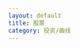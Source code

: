 ```yaml
---
layout: default
title: 股票
category: 投资/曲线
---
```

<div id="main" style="height:400px"></div>
<!-- ECharts单文件引入 -->
<script src="{{site.baseurl}}/echarts/echarts.common.min.js"></script>
<script type="text/javascript">
    // 基于准备好的dom，初始化echarts图表
    var myChart = echarts.init(document.getElementById('main')); 

    var option = {
        legend: {
            data: ['净值','净收益']
        },
        tooltip: {
            trigger: 'axis',
        },
        dataZoom: {
            show: true,
            start: 90
        },
        xAxis: {
            type : 'time',
            splitLine: {
                show: false,
            }
        },
        yAxis: [
            {
                type: 'value',
                position: 'left',
                splitLine: {
                    show: false,
                },
                scale: true,
            },
            {
                type : 'value',
                position: 'right',
                splitLine: {
                    show: false,
                },
                axisLabel: {
                    formatter: '{value}W',
                },
                scale: true,
            },
        ],
        series: [
            {
                name: '净值',
                type: 'line',
                data: [
                    [new Date(2017, 04, 21), 1.000],
                    [new Date(2017, 04, 30), 1.000],
                    [new Date(2017, 05, 03), 1.001],
                    [new Date(2017, 05, 10), 1.029],
                    [new Date(2017, 05, 18), 1.015],
                    [new Date(2017, 05, 25), 1.020],
                    [new Date(2017, 06, 01), 1.033],
                    [new Date(2017, 06, 09), 1.058],
                    [new Date(2017, 06, 16), 1.028],
                    [new Date(2017, 06, 22), 1.021],
                    [new Date(2017, 06, 29), 1.050],
                    [new Date(2017, 07, 05), 1.038],
                    [new Date(2017, 07, 12), 1.049],
                    [new Date(2017, 07, 19), 1.084],
                    [new Date(2017, 07, 27), 1.098],
                    [new Date(2017, 08, 03), 1.157],
                    [new Date(2017, 08, 10), 1.180],
                    [new Date(2017, 08, 17), 1.161],
                    [new Date(2017, 08, 23), 1.174],
                    [new Date(2017, 08, 30), 1.139],
                    [new Date(2017, 09, 07), 1.159],
                    [new Date(2017, 09, 14), 1.171],
                    [new Date(2017, 09, 21), 1.180],
                    [new Date(2017, 09, 28), 1.190],
                    [new Date(2017, 10, 04), 1.190],
                    [new Date(2017, 10, 11), 1.271],
                    [new Date(2017, 10, 18), 1.249],
                    [new Date(2017, 10, 25), 1.309],
                    [new Date(2017, 11, 02), 1.273],
                    [new Date(2017, 11, 09), 1.278],
                    [new Date(2017, 11, 16), 1.278],
                    [new Date(2017, 11, 23), 1.278],
                    [new Date(2017, 11, 30), 1.298],
                    [new Date(2018, 00, 06), 1.393],
                    [new Date(2018, 00, 13), 1.405],
                    [new Date(2018, 00, 20), 1.403],
                    [new Date(2018, 00, 27), 1.444],
                    [new Date(2018, 01, 03), 1.355],
                    [new Date(2018, 01, 10), 1.189],
                    [new Date(2018, 01, 24), 1.334],
                    [new Date(2018, 02, 03), 1.297],
                    [new Date(2018, 02, 10), 1.363],
                    [new Date(2018, 02, 17), 1.370],
                    [new Date(2018, 02, 24), 1.289],
                    [new Date(2018, 02, 30), 1.307],
                    [new Date(2018, 03, 07), 1.299],
                    [new Date(2018, 03, 14), 1.387],
                    [new Date(2018, 03, 21), 1.331],
                    [new Date(2018, 03, 28), 1.356],
                    [new Date(2018, 04, 05), 1.366],
                    [new Date(2018, 04, 12), 1.406],
                    [new Date(2018, 04, 19), 1.399],
                    [new Date(2018, 04, 26), 1.357],
                    [new Date(2018, 05, 02), 1.343],
                    [new Date(2018, 05, 10), 1.355],
                    [new Date(2018, 05, 16), 1.365],
                    [new Date(2018, 05, 23), 1.343],
                    [new Date(2018, 05, 30), 1.294],
                    [new Date(2018, 06, 08), 1.260],
                    [new Date(2018, 06, 14), 1.306],
                    [new Date(2018, 06, 22), 1.284],
                    [new Date(2018, 06, 29), 1.296],
                    [new Date(2018, 07, 04), 1.235],
                    [new Date(2018, 07, 11), 1.291],
                    [new Date(2018, 07, 18), 1.227],
                    [new Date(2018, 07, 25), 1.265],
                    [new Date(2018, 08, 01), 1.279],
                    [new Date(2018, 08, 09), 1.254],
                    [new Date(2018, 08, 16), 1.257],
                    [new Date(2018, 08, 24), 1.310],
                    [new Date(2018, 08, 30), 1.300],
                    [new Date(2018, 09, 06), 1.292],
                    [new Date(2018, 09, 13), 1.227],
                    [new Date(2018, 09, 21), 1.222],
                    [new Date(2018, 09, 28), 1.233],
                    [new Date(2018, 10, 03), 1.272],
                    [new Date(2018, 10, 10), 1.233],
                    [new Date(2018, 10, 17), 1.256],
                    [new Date(2018, 10, 24), 1.231],
                    [new Date(2018, 11, 01), 1.245],
                    [new Date(2018, 11, 08), 1.244],
                    [new Date(2018, 11, 16), 1.253],
                    [new Date(2018, 11, 23), 1.196],
                    [new Date(2018, 11, 30), 1.180],
                    [new Date(2019, 00, 05), 1.182],
                    [new Date(2019, 00, 12), 1.205],
                    [new Date(2019, 00, 20), 1.240],
                    [new Date(2019, 00, 27), 1.264],
                    [new Date(2019, 01, 09), 1.336],
                    [new Date(2019, 01, 16), 1.345],
                    [new Date(2019, 01, 24), 1.399],
                    [new Date(2019, 02, 02), 1.452],
                    [new Date(2019, 02, 10), 1.413],
                    [new Date(2019, 02, 17), 1.449],
                    [new Date(2019, 02, 22), 1.477],
                    [new Date(2019, 02, 30), 1.491],
                    [new Date(2019, 03, 07), 1.539],
                    [new Date(2019, 03, 14), 1.554],
                    [new Date(2019, 03, 20), 1.579],
                    [new Date(2019, 03, 27), 1.533],
                    [new Date(2019, 04, 04), 1.551],
                    [new Date(2019, 04, 11), 1.487],
                    [new Date(2019, 04, 18), 1.451],
                    [new Date(2019, 04, 25), 1.418],
                    [new Date(2019, 05, 02), 1.436],
                    [new Date(2019, 05, 08), 1.413],
                    [new Date(2019, 05, 16), 1.454],
                    [new Date(2019, 05, 22), 1.510],
                    [new Date(2019, 05, 29), 1.510],
                    [new Date(2019, 06, 06), 1.525],
                    [new Date(2019, 06, 14), 1.517],
                    [new Date(2019, 06, 28), 1.519],
                    [new Date(2019, 07, 11), 1.448],
                    [new Date(2019, 07, 18), 1.463],
                    [new Date(2019, 07, 25), 1.483],
                    [new Date(2019, 07, 31), 1.476],
                    [new Date(2019, 08, 07), 1.508],
                    [new Date(2019, 08, 14), 1.521],
                    [new Date(2019, 08, 21), 1.508],
                    [new Date(2019, 08, 28), 1.475],
                    [new Date(2019, 09, 13), 1.496],
                    [new Date(2019, 09, 19), 1.499],
                    [new Date(2019, 09, 27), 1.503],
                    [new Date(2019, 10, 02), 1.521],
                    [new Date(2019, 10, 09), 1.531],
                    [new Date(2019, 10, 17), 1.495],
                    [new Date(2019, 10, 24), 1.493],
                    [new Date(2019, 10, 30), 1.491],
                    [new Date(2019, 11, 08), 1.517],
                    [new Date(2019, 11, 14), 1.556],
                    [new Date(2019, 11, 21), 1.604],
                    [new Date(2019, 11, 28), 1.623],
                    [new Date(2020, 00, 05), 1.658],
                    [new Date(2020, 00, 11), 1.663],
                    [new Date(2020, 00, 18), 1.650],
                    [new Date(2020, 00, 26), 1.568],
                    [new Date(2020, 01, 08), 1.528],
                    [new Date(2020, 01, 15), 1.598],
                    [new Date(2020, 01, 23), 1.592],
                    [new Date(2020, 01, 29), 1.563],
                    [new Date(2020, 02, 07), 1.605],
                    [new Date(2020, 02, 14), 1.583],
                    [new Date(2020, 02, 21), 1.408],
                    [new Date(2020, 02, 28), 1.456],
                    [new Date(2020, 03, 12), 1.471],
                    [new Date(2020, 03, 25), 1.473],
                    [new Date(2020, 04, 02), 1.540],
                    [new Date(2020, 04, 09), 1.565],
                    [new Date(2020, 04, 16), 1.515],
                    [new Date(2020, 04, 23), 1.528],
                    [new Date(2020, 04, 30), 1.572],
                    [new Date(2020, 05, 06), 1.646],
                    [new Date(2020, 05, 13), 1.639],
                    [new Date(2020, 05, 20), 1.661],
                    [new Date(2020, 05, 27), 1.677],
                    [new Date(2020, 06, 11), 1.924],
                    [new Date(2020, 06, 18), 1.831],
                    [new Date(2020, 06, 25), 1.838],
                    [new Date(2020, 07, 01), 1.896],
                    [new Date(2020, 07, 08), 1.880],
                    [new Date(2020, 07, 15), 1.996],
                    [new Date(2020, 07, 22), 2.037],
                    [new Date(2020, 07, 29), 2.094],
                    [new Date(2020, 08, 05), 2.059],
                    [new Date(2020, 08, 12), 1.997],
                    [new Date(2020, 08, 19), 2.028],
                    [new Date(2020, 08, 26), 1.960],
                    [new Date(2020, 09, 10), 1.987],
                    [new Date(2020, 09, 18), 2.125],
                    [new Date(2020, 09, 24), 2.160],
                    [new Date(2020, 10, 01), 2.166],
                    [new Date(2020, 10, 07), 2.234],
                    [new Date(2020, 10, 14), 2.195],
                    [new Date(2020, 10, 21), 2.241],
                    [new Date(2020, 10, 29), 2.301],
                    [new Date(2020, 11, 05), 2.355],
                    [new Date(2020, 11, 12), 2.303],
                    [new Date(2020, 11, 19), 2.356],
                    [new Date(2020, 11, 26), 2.342],
                    [new Date(2021, 00, 02), 2.438],
                    [new Date(2021, 00, 09), 2.465],
                    [new Date(2021, 00, 16), 2.441],
                    [new Date(2021, 00, 23), 2.455],
                    [new Date(2021, 00, 30), 2.417],
                    [new Date(2021, 01, 06), 2.497],
                    [new Date(2021, 01, 13), 2.602],
                    [new Date(2021, 01, 21), 2.617],
                    [new Date(2021, 01, 28), 2.442],
                    [new Date(2021, 02, 06), 2.413],
                    [new Date(2021, 02, 14), 2.371],
                    [new Date(2021, 02, 20), 2.332],
                    [new Date(2021, 02, 26), 2.325],
                    [new Date(2021, 03, 04), 2.383],
                    [new Date(2021, 03, 11), 2.321],
                    [new Date(2021, 03, 18), 2.348],
                    [new Date(2021, 03, 24), 2.396],
                    [new Date(2021, 04, 01), 2.424],
                    [new Date(2021, 04, 09), 2.390],
                    [new Date(2021, 04, 15), 2.386],
                    [new Date(2021, 04, 21), 2.428],
                    [new Date(2021, 04, 29), 2.483],
                    [new Date(2021, 05, 06), 2.513],
                    [new Date(2021, 05, 14), 2.477],
                    [new Date(2021, 05, 19), 2.437],
                    [new Date(2021, 05, 27), 2.505],
                    [new Date(2021, 06, 03), 2.424],
                    [new Date(2021, 06, 11), 2.393],
                    [new Date(2021, 06, 17), 2.443],
                    [new Date(2021, 06, 25), 2.418],
                    [new Date(2021, 07, 01), 2.262],
                    [new Date(2021, 07, 07), 2.282],
                    [new Date(2021, 07, 14), 2.332],
                    [new Date(2021, 07, 21), 2.265],
                    [new Date(2021, 07, 29), 2.334],
                    [new Date(2021, 08, 04), 2.373],
                    [new Date(2021, 08, 11), 2.426],
                    [new Date(2021, 08, 19), 2.346],
                    [new Date(2021, 08, 25), 2.316],
                    [new Date(2021, 09, 10), 2.367],
                    [new Date(2021, 09, 16), 2.394],
                    [new Date(2021, 09, 23), 2.410],
                    [new Date(2021, 09, 30), 2.351],
                    [new Date(2021, 10, 06), 2.313],
                    [new Date(2021, 10, 14), 2.337],
                    [new Date(2021, 10, 21), 2.356],
                    [new Date(2021, 10, 28), 2.350],
                    [new Date(2021, 11, 05), 2.350],
                    [new Date(2021, 11, 11), 2.374],
                    [new Date(2021, 11, 19), 2.288],
                    [new Date(2021, 11, 26), 2.324],
                    [new Date(2022, 00, 01), 2.297],
                    [new Date(2022, 00, 08), 2.298],
                    [new Date(2022, 00, 15), 2.298],
                    [new Date(2022, 00, 22), 2.365],
                    [new Date(2022, 00, 30), 2.276],
                    [new Date(2022, 01, 12), 2.390],
                    [new Date(2022, 01, 19), 2.384],
                    [new Date(2022, 01, 26), 2.255],
                    [new Date(2022, 02, 06), 2.217],
                    [new Date(2022, 02, 13), 2.093],
                    [new Date(2022, 02, 19), 2.102],
                    [new Date(2022, 02, 26), 2.064],
                    [new Date(2022, 03, 03), 2.123],
                    [new Date(2022, 03, 09), 2.107],
                    [new Date(2022, 03, 17), 2.122],
                    [new Date(2022, 03, 22), 2.051],
                    [new Date(2022, 03, 30), 2.175],
                    [new Date(2022, 04, 07), 2.103],
                    [new Date(2022, 04, 15), 2.158],
                    [new Date(2022, 04, 21), 2.196],
                    [new Date(2022, 04, 29), 2.168],
                    [new Date(2022, 05, 05), 2.220],
                    [new Date(2022, 05, 11), 2.323],
                    [new Date(2022, 05, 18), 2.266],
                    [new Date(2022, 05, 26), 2.328],
                    [new Date(2022, 06, 02), 2.323],
                    [new Date(2022, 06, 09), 2.291],
                    [new Date(2022, 06, 16), 2.188],
                    [new Date(2022, 06, 23), 2.214],
                    [new Date(2022, 06, 31), 2.127],
                    [new Date(2022, 07, 06), 2.150],
                    [new Date(2022, 07, 13), 2.183],
                    [new Date(2022, 07, 20), 2.181],
                    [new Date(2022, 07, 28), 2.226],
                    [new Date(2022, 08, 03), 2.172],
                    [new Date(2022, 08, 11), 2.138],
                    [new Date(2022, 08, 17), 2.080],
                    [new Date(2022, 08, 25), 2.036],
                    [new Date(2022, 09, 02), 2.024],
                    [new Date(2022, 09, 15), 1.965],
                    [new Date(2022, 09, 22), 1.917],
                    [new Date(2022, 09, 30), 1.735],
                    [new Date(2022, 10, 05), 1.900],
                    [new Date(2022, 10, 12), 1.995],
                    [new Date(2022, 10, 20), 2.082],
                    [new Date(2022, 10, 27), 2.026],
                    [new Date(2022, 11, 03), 2.138],
                    [new Date(2022, 11, 11), 2.287],
                    [new Date(2022, 11, 31), 2.295],
                    [new Date(2023, 00, 07), 2.370],
                    [new Date(2023, 00, 15), 2.455],
                    [new Date(2023, 00, 26), 2.528],
                    [new Date(2023, 01, 04), 2.489],
                    [new Date(2023, 01, 12), 2.458],
                    [new Date(2023, 01, 18), 2.458],
                    [new Date(2023, 01, 26), 2.386],
                    [new Date(2023, 02, 18), 2.327],
                    [new Date(2023, 02, 25), 2.449],
                    [new Date(2023, 03, 02), 2.510],
                    [new Date(2023, 03, 08), 2.501],
                    [new Date(2023, 03, 16), 2.438],
                    [new Date(2023, 03, 22), 2.395],
                    [new Date(2023, 03, 29), 2.419],
                    [new Date(2023, 04, 07), 2.429],
                    [new Date(2023, 04, 14), 2.375],
                    [new Date(2023, 04, 20), 2.394],
                    [new Date(2023, 04, 28), 2.328],
                    [new Date(2023, 05, 04), 2.370],
                    [new Date(2023, 05, 11), 2.396],
                    [new Date(2023, 05, 18), 2.509],
                    [new Date(2023, 05, 24), 2.420],
                    [new Date(2023, 06, 01), 2.390],
                    [new Date(2023, 06, 09), 2.373],
                    [new Date(2023, 06, 15), 2.459],
                    [new Date(2023, 06, 22), 2.414],
                    [new Date(2023, 06, 30), 2.536],
                    [new Date(2023, 07, 05), 2.531],
                    [new Date(2023, 07, 12), 2.471],
                    [new Date(2023, 07, 19), 2.407],
                    [new Date(2023, 07, 26), 2.377],
                    [new Date(2023, 08, 02), 2.414],
                    [new Date(2023, 08, 09), 2.399],
                    [new Date(2023, 08, 17), 2.370],
                    [new Date(2023, 08, 24), 2.358],
                    [new Date(2023, 09, 15), 2.273],
                    [new Date(2023, 09, 22), 2.179],
                    [new Date(2023, 09, 29), 2.217],
                    [new Date(2023, 10, 05), 2.259],
                    [new Date(2023, 10, 12), 2.249],
                    [new Date(2023, 10, 19), 2.268],
                    [new Date(2023, 10, 25), 2.257],
                    [new Date(2023, 11, 03), 2.208],
                    [new Date(2023, 11, 10), 2.133],
                    [new Date(2023, 11, 16), 2.132],
                    [new Date(2023, 11, 23), 2.025],
                    [new Date(2024, 00, 07), 2.085],
                    [new Date(2024, 00, 13), 2.060],
                    [new Date(2024, 00, 21), 1.975],
                    [new Date(2024, 00, 27), 2.018],
                    [new Date(2024, 01, 03), 1.993],
                    [new Date(2024, 01, 24), 2.142],
                    [new Date(2024, 02, 02), 2.110],
                    [new Date(2024, 02, 10), 2.089],
                    [new Date(2024, 02, 16), 2.142],
                    [new Date(2024, 02, 23), 2.158],
                    [new Date(2024, 02, 30), 2.163],
                    [new Date(2024, 03, 13), 2.172],
                    [new Date(2024, 03, 21), 2.141],
                    [new Date(2024, 03, 27), 2.304],
                    [new Date(2024, 04, 12), 2.424],
                    [new Date(2024, 04, 18), 2.524],
                    [new Date(2024, 04, 25), 2.461],
                    [new Date(2024, 05, 01), 2.391],
                    [new Date(2024, 05, 08), 2.449],
                    [new Date(2024, 05, 15), 2.460],
                    [new Date(2024, 05, 22), 2.439],
                    [new Date(2024, 05, 30), 2.403],
                    [new Date(2024, 06, 13), 2.456],
                    [new Date(2024, 06, 21), 2.356],
                    [new Date(2024, 06, 28), 2.318],
                    [new Date(2024, 07, 04), 2.332],
                    [new Date(2024, 07, 10), 2.363],
                    [new Date(2024, 07, 25), 2.352],
                    [new Date(2024, 08, 01), 2.381],
                    [new Date(2024, 08, 07), 2.318],
                    [new Date(2024, 08, 14), 2.305],
                    [new Date(2024, 08, 21), 2.369],
                ]
            },
            {
                name: '净收益',
                type: 'line',
                yAxisIndex: 1,
                data: [
                    [new Date(2018, 05, 30), 13.71],
                    [new Date(2018, 06, 08), 10.41],
                    [new Date(2018, 06, 14), 14.67],
                    [new Date(2018, 06, 22), 12.08],
                    [new Date(2018, 06, 29), 13.46],
                    [new Date(2018, 07, 04), 7.38],
                    [new Date(2018, 07, 11), 12.82],
                    [new Date(2018, 07, 18), 6.63],
                    [new Date(2018, 07, 25), 10.44],
                    [new Date(2018, 08, 01), 11.71],
                    [new Date(2018, 08, 09), 9.19],
                    [new Date(2018, 08, 16), 9.47],
                    [new Date(2018, 08, 24), 14.53],
                    [new Date(2018, 08, 30), 13.56],
                    [new Date(2018, 09, 06), 12.72],
                    [new Date(2018, 09, 13), 6.41],
                    [new Date(2018, 09, 21), 5.85],
                    [new Date(2018, 09, 28), 6.91],
                    [new Date(2018, 10, 03), 10.76],
                    [new Date(2018, 10, 10), 6.89],
                    [new Date(2018, 10, 17), 9.17],
                    [new Date(2018, 10, 24), 6.66],
                    [new Date(2018, 11, 01), 8.00],
                    [new Date(2018, 11, 08), 8.14],
                    [new Date(2018, 11, 16), 8.93],
                    [new Date(2018, 11, 23), 3.41],
                    [new Date(2018, 11, 30), 1.93],
                    [new Date(2019, 00, 05), 2.21],
                    [new Date(2019, 00, 12), 4.77],
                    [new Date(2019, 00, 20), 8.04],
                    [new Date(2019, 00, 27), 10.47],
                    [new Date(2019, 01, 09), 17.36],
                    [new Date(2019, 01, 16), 18.20],
                    [new Date(2019, 01, 24), 23.62],
                    [new Date(2019, 02, 02), 28.75],
                    [new Date(2019, 02, 10), 25.35],
                    [new Date(2019, 02, 17), 28.46],
                    [new Date(2019, 02, 22), 30.80],
                    [new Date(2019, 02, 30), 32.05],
                    [new Date(2019, 03, 07), 36.14],
                    [new Date(2019, 03, 14), 37.34],
                    [new Date(2019, 03, 20), 39.51],
                    [new Date(2019, 03, 27), 35.45],
                    [new Date(2019, 04, 04), 37.03],
                    [new Date(2019, 04, 11), 31.21],
                    [new Date(2019, 04, 18), 27.92],
                    [new Date(2019, 04, 25), 24.81],
                    [new Date(2019, 05, 02), 26.52],
                    [new Date(2019, 05, 08), 24.20],
                    [new Date(2019, 05, 16), 28.27],
                    [new Date(2019, 05, 22), 33.97],
                    [new Date(2019, 05, 29), 33.90],
                    [new Date(2019, 06, 06), 35.40],
                    [new Date(2019, 06, 14), 34.61],
                    [new Date(2019, 06, 28), 34.81],
                    [new Date(2019, 07, 11), 26.64],
                    [new Date(2019, 07, 18), 28.38],
                    [new Date(2019, 07, 25), 30.03],
                    [new Date(2019, 07, 31), 29.48],
                    [new Date(2019, 08, 07), 32.97],
                    [new Date(2019, 08, 14), 34.62],
                    [new Date(2019, 08, 21), 33.08],
                    [new Date(2019, 08, 28), 29.38],
                    [new Date(2019, 09, 13), 31.86],
                    [new Date(2019, 09, 19), 32.13],
                    [new Date(2019, 09, 27), 32.62],
                    [new Date(2019, 10, 02), 34.59],
                    [new Date(2019, 10, 09), 35.80],
                    [new Date(2019, 10, 17), 31.97],
                    [new Date(2019, 10, 24), 31.62],
                    [new Date(2019, 10, 30), 31.46],
                    [new Date(2019, 11, 08), 34.19],
                    [new Date(2019, 11, 14), 38.45],
                    [new Date(2019, 11, 21), 43.58],
                    [new Date(2019, 11, 28), 45.62],
                    [new Date(2020, 00, 05), 49.46],
                    [new Date(2020, 00, 11), 50.15],
                    [new Date(2020, 00, 18), 48.83],
                    [new Date(2020, 00, 26), 39.88],
                    [new Date(2020, 01, 08), 35.42],
                    [new Date(2020, 01, 15), 42.97],
                    [new Date(2020, 01, 23), 42.12],
                    [new Date(2020, 01, 29), 39.14],
                    [new Date(2020, 02, 07), 43.90],
                    [new Date(2020, 02, 14), 41.17],
                    [new Date(2020, 02, 21), 22.14],
                    [new Date(2020, 02, 28), 27.33],
                    [new Date(2020, 03, 12), 29.12],
                    [new Date(2020, 03, 25), 29.17],
                    [new Date(2020, 04, 02), 36.28],
                    [new Date(2020, 04, 09), 39.11],
                    [new Date(2020, 04, 16), 37.36],
                    [new Date(2020, 04, 23), 35.03],
                    [new Date(2020, 04, 30), 41.09],
                    [new Date(2020, 05, 06), 48.97],
                    [new Date(2020, 05, 13), 48.20],
                    [new Date(2020, 05, 20), 50.67],
                    [new Date(2020, 05, 27), 52.54],
                    [new Date(2020, 06, 11), 80.46],
                    [new Date(2020, 06, 18), 69.95],
                    [new Date(2020, 06, 25), 70.70],
                    [new Date(2020, 07, 01), 77.26],
                    [new Date(2020, 07, 08), 75.51],
                    [new Date(2020, 07, 15), 88.55],
                    [new Date(2020, 07, 22), 93.24],
                    [new Date(2020, 07, 29), 99.70],
                    [new Date(2020, 08, 05), 95.72],
                    [new Date(2020, 08, 12), 88.74],
                    [new Date(2020, 08, 19), 92.24],
                    [new Date(2020, 08, 26), 84.51],
                    [new Date(2020, 09, 10), 87.59],
                    [new Date(2020, 09, 18), 103.14],
                    [new Date(2020, 09, 24), 107.19],
                    [new Date(2020, 10, 01), 107.81],
                    [new Date(2020, 10, 07), 116.00],
                    [new Date(2020, 10, 14), 113.03],
                    [new Date(2020, 10, 21), 118.39],
                    [new Date(2020, 10, 29), 125.25],
                    [new Date(2020, 11, 05), 131.57],
                    [new Date(2020, 11, 12), 125.53],
                    [new Date(2020, 11, 19), 131.58],
                    [new Date(2020, 11, 26), 129.98],
                    [new Date(2021, 00, 02), 141.09],
                    [new Date(2021, 00, 09), 144.86],
                    [new Date(2021, 00, 16), 141.48],
                    [new Date(2021, 00, 23), 143.41],
                    [new Date(2021, 00, 30), 138.17],
                    [new Date(2021, 01, 06), 149.27],
                    [new Date(2021, 01, 13), 163.84],
                    [new Date(2021, 01, 21), 166.01],
                    [new Date(2021, 01, 28), 140.48],
                    [new Date(2021, 02, 06), 136.21],
                    [new Date(2021, 02, 14), 130.06],
                    [new Date(2021, 02, 20), 124.31],
                    [new Date(2021, 02, 26), 123.28],
                    [new Date(2021, 03, 04), 131.78],
                    [new Date(2021, 03, 11), 122.81],
                    [new Date(2021, 03, 18), 126.63],
                    [new Date(2021, 03, 24), 133.63],
                    [new Date(2021, 04, 01), 137.84],
                    [new Date(2021, 04, 09), 132.81],
                    [new Date(2021, 04, 15), 132.26],
                    [new Date(2021, 04, 21), 138.44],
                    [new Date(2021, 04, 29), 146.36],
                    [new Date(2021, 05, 06), 150.74],
                    [new Date(2021, 05, 14), 145.57],
                    [new Date(2021, 05, 19), 139.73],
                    [new Date(2021, 05, 27), 149.67],
                    [new Date(2021, 06, 03), 137.74],
                    [new Date(2021, 06, 11), 133.22],
                    [new Date(2021, 06, 17), 140.60],
                    [new Date(2021, 06, 25), 136.86],
                    [new Date(2021, 07, 01), 114.17],
                    [new Date(2021, 07, 07), 117.13],
                    [new Date(2021, 07, 14), 124.42],
                    [new Date(2021, 07, 21), 114.59],
                    [new Date(2021, 07, 29), 124.63],
                    [new Date(2021, 08, 04), 130.34],
                    [new Date(2021, 08, 11), 138.08],
                    [new Date(2021, 08, 19), 126.45],
                    [new Date(2021, 08, 25), 122.06],
                    [new Date(2021, 09, 10), 129.54],
                    [new Date(2021, 09, 16), 133.41],
                    [new Date(2021, 09, 23), 135.79],
                    [new Date(2021, 09, 30), 127.13],
                    [new Date(2021, 10, 06), 121.51],
                    [new Date(2021, 10, 14), 125.09],
                    [new Date(2021, 10, 21), 127.90],
                    [new Date(2021, 10, 28), 127.03],
                    [new Date(2021, 11, 05), 126.92],
                    [new Date(2021, 11, 11), 130.49],
                    [new Date(2021, 11, 19), 117.82],
                    [new Date(2021, 11, 26), 123.20],
                    [new Date(2022, 00, 01), 119.13],
                    [new Date(2022, 00, 08), 119.24],
                    [new Date(2022, 00, 15), 119.29],
                    [new Date(2022, 00, 22), 129.18],
                    [new Date(2022, 00, 30), 116.08],
                    [new Date(2022, 01, 12), 132.92],
                    [new Date(2022, 01, 19), 132.01],
                    [new Date(2022, 01, 26), 112.97],
                    [new Date(2022, 02, 06), 107.33],
                    [new Date(2022, 02, 13), 89.02],
                    [new Date(2022, 02, 19), 90.36],
                    [new Date(2022, 02, 26), 84.70],
                    [new Date(2022, 03, 03), 93.38],
                    [new Date(2022, 03, 09), 91.09],
                    [new Date(2022, 03, 17), 93.25],
                    [new Date(2022, 03, 22), 82.71],
                    [new Date(2022, 03, 30), 101.17],
                    [new Date(2022, 04, 07), 90.41],
                    [new Date(2022, 04, 15), 98.62],
                    [new Date(2022, 04, 21), 104.28],
                    [new Date(2022, 04, 29), 100.11],
                    [new Date(2022, 05, 05), 107.71],
                    [new Date(2022, 05, 11), 122.94],
                    [new Date(2022, 05, 18), 113.69],
                    [new Date(2022, 05, 26), 123.70],
                    [new Date(2022, 06, 02), 122.97],
                    [new Date(2022, 06, 09), 118.18],
                    [new Date(2022, 06, 16), 103.07],
                    [new Date(2022, 06, 23), 106.88],
                    [new Date(2022, 06, 31), 93.99],
                    [new Date(2022, 07, 06), 97.45],
                    [new Date(2022, 07, 13), 102.26],
                    [new Date(2022, 07, 20), 101.99],
                    [new Date(2022, 07, 28), 108.68],
                    [new Date(2022, 08, 03), 100.7],
                    [new Date(2022, 08, 11), 95.66],
                    [new Date(2022, 08, 17), 86.97],
                    [new Date(2022, 08, 25), 80.53],
                    [new Date(2022, 09, 02), 78.73],
                    [new Date(2022, 09, 15), 69.96],
                    [new Date(2022, 09, 22), 62.86],
                    [new Date(2022, 09, 30), 35.97],
                    [new Date(2022, 10, 05), 60.46],
                    [new Date(2022, 10, 12), 74.40],
                    [new Date(2022, 10, 20), 87.32],
                    [new Date(2022, 10, 27), 79.00],
                    [new Date(2022, 11, 03), 95.64],
                    [new Date(2022, 11, 11), 117.63],
                    [new Date(2022, 11, 31), 118.86],
                    [new Date(2023, 00, 07), 129.90],
                    [new Date(2023, 00, 15), 142.49],
                    [new Date(2023, 00, 26), 153.38],
                    [new Date(2023, 01, 04), 147.55],
                    [new Date(2023, 01, 12), 142.91],
                    [new Date(2023, 01, 18), 142.91],
                    [new Date(2023, 01, 26), 132.34],
                    [new Date(2023, 02, 18), 123.64],
                    [new Date(2023, 02, 25), 141.7],
                    [new Date(2023, 03, 02), 150.6],
                    [new Date(2023, 03, 08), 149.32],
                    [new Date(2023, 03, 16), 140.05],
                    [new Date(2023, 03, 22), 133.59],
                    [new Date(2023, 03, 29), 137.26],
                    [new Date(2023, 04, 07), 138.52],
                    [new Date(2023, 04, 14), 130.66],
                    [new Date(2023, 04, 20), 133.56],
                    [new Date(2023, 04, 28), 123.78],
                    [new Date(2023, 05, 04), 129.95],
                    [new Date(2023, 05, 11), 133.74],
                    [new Date(2023, 05, 18), 150.54],
                    [new Date(2023, 05, 24), 137.39],
                    [new Date(2023, 06, 01), 133.84],
                    [new Date(2023, 06, 09), 130.27],
                    [new Date(2023, 06, 15), 143.42],
                    [new Date(2023, 06, 22), 136.55],
                    [new Date(2023, 06, 30), 155.16],
                    [new Date(2023, 07, 05), 154.31],
                    [new Date(2023, 07, 12), 145.14],
                    [new Date(2023, 07, 19), 135.40],
                    [new Date(2023, 07, 26), 130.95],
                    [new Date(2023, 08, 02), 136.56],
                    [new Date(2023, 08, 09), 134.30],
                    [new Date(2023, 08, 17), 129.76],
                    [new Date(2023, 08, 24), 127.95],
                    [new Date(2023, 09, 15), 115.11],
                    [new Date(2023, 09, 22), 100.86],
                    [new Date(2023, 09, 29), 106.57],
                    [new Date(2023, 10, 05), 112.94],
                    [new Date(2023, 10, 12), 111.49],
                    [new Date(2023, 10, 19), 114.38],
                    [new Date(2023, 10, 25), 112.71],
                    [new Date(2023, 11, 03), 105.20],
                    [new Date(2023, 11, 10), 94.22],
                    [new Date(2023, 11, 16), 94.22],
                    [new Date(2023, 11, 23), 78.60],
                    [new Date(2024, 00, 07), 87.30],
                    [new Date(2024, 00, 13), 83.70],
                    [new Date(2024, 00, 21), 71.40],
                    [new Date(2024, 00, 27), 77.62],
                    [new Date(2024, 01, 03), 73.96],
                    [new Date(2024, 01, 24), 95.67],
                    [new Date(2024, 02, 02), 90.85],
                    [new Date(2024, 02, 10), 87.71],
                    [new Date(2024, 02, 16), 95.58],
                    [new Date(2024, 02, 23), 97.97],
                    [new Date(2024, 02, 30), 98.68],
                    [new Date(2024, 03, 13), 100.08],
                    [new Date(2024, 03, 21), 95.45],
                    [new Date(2024, 03, 27), 119.79],
                    [new Date(2024, 04, 12), 137.69],
                    [new Date(2024, 04, 18), 152.58],
                    [new Date(2024, 04, 25), 143.11],
                    [new Date(2024, 05, 01), 132.75],
                    [new Date(2024, 05, 08), 141.46],
                    [new Date(2024, 05, 15), 143.06],
                    [new Date(2024, 05, 22), 139.98],
                    [new Date(2024, 05, 30), 134.53],
                    [new Date(2024, 06, 13), 142.44],
                    [new Date(2024, 06, 21), 127.51],
                    [new Date(2024, 06, 28), 121.79],
                    [new Date(2024, 07, 04), 124.04],
                    [new Date(2024, 07, 10), 128.63],
                    [new Date(2024, 07, 25), 126.96],
                    [new Date(2024, 08, 01), 131.38],
                    [new Date(2024, 08, 07), 121.82],
                    [new Date(2024, 08, 14), 119.93],
                    [new Date(2024, 08, 21), 129.44],
                ]
            },
        ]
    };

    // 为echarts对象加载数据 
    myChart.setOption(option); 
</script>


